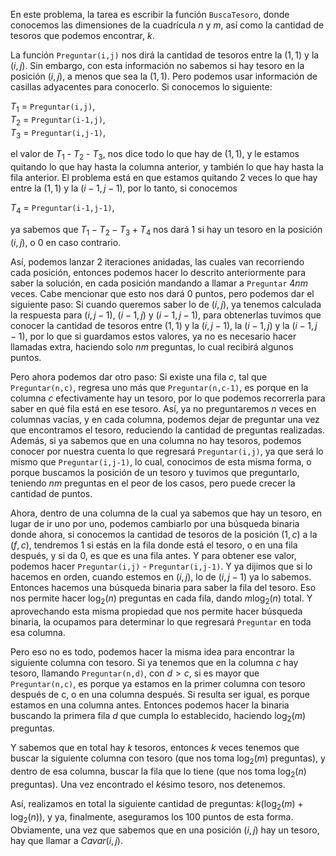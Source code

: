 En este problema, la tarea es escribir la función `BuscaTesoro`, donde conocemos las dimensiones
de la cuadrícula $n$ y $m$, así como la cantidad de tesoros que podemos encontrar, $k$.

La función `Preguntar(i,j)` nos dirá la cantidad de tesoros entre la $(1,1)$ y la $(i,j)$.
Sin embargo, con esta información no sabemos si hay tesoro en la posición $(i,j)$,
a menos que sea la $(1,1)$. Pero podemos usar información de casillas adyacentes para conocerlo.
Si conocemos lo siguiente:

$T_1$ = `Preguntar(i,j)`,  
$T_2$ = `Preguntar(i-1,j)`,  
$T_3$ = `Preguntar(i,j-1)`,

el valor de $T_1$ - $T_2$ - $T_3$, nos dice todo lo que hay de $(1,1)$,
y le estamos quitando lo que hay hasta la columna anterior, y también lo que hay hasta la fila anterior.
El problema está en que estamos quitando 2 veces lo que hay entre la $(1,1)$ y la $(i-1,j-1)$,
por lo tanto, si conocemos

$T_4$ = `Preguntar(i-1,j-1)`,

ya sabemos que $T_1 - T_2 - T_3 + T_4$ nos dará $1$ si hay un tesoro en la posición $(i,j)$, o $0$ en caso contrario.

Así, podemos lanzar 2 iteraciones anidadas, las cuales van recorriendo cada posición, entonces podemos
hacer lo descrito anteriormente para saber la solución, en cada posición mandando a llamar a `Preguntar`
$4nm$ veces. Cabe mencionar que esto nos dará 0 puntos, pero podemos dar el siguiente paso:
Si cuando queremos saber lo de $(i,j)$, ya tenemos calculada la respuesta para
$(i,j-1)$, $(i-1,j)$ y $(i-1,j-1)$, para obtenerlas tuvimos que conocer la cantidad de tesoros entre
$(1,1)$ y la $(i,j-1)$, la $(i-1,j)$ y la $(i-1,j-1)$, por lo que si guardamos estos valores, ya no es
necesario hacer llamadas extra, haciendo solo $nm$ preguntas, lo cual recibirá algunos puntos.

Pero ahora podemos dar otro paso:
Si existe una fila $c$, tal que `Preguntar(n,c)`, regresa uno más que `Preguntar(n,c-1)`,
es porque en la columna $c$ efectivamente hay un tesoro, por lo que podemos recorrerla para
saber en qué fila está en ese tesoro. Así, ya no preguntaremos $n$ veces en columnas vacías, y en
cada columna, podemos dejar de preguntar una vez que encontramos el tesoro, reduciendo la cantidad de
preguntas realizadas. Además, si ya sabemos que en una columna no hay tesoros, podemos conocer por
nuestra cuenta lo que regresará `Preguntar(i,j)`, ya que será lo mismo que `Preguntar(i,j-1)`, lo cual,
conocimos de esta misma forma, o porque buscamos la posición de un tesoro y tuvimos que preguntarlo,
teniendo $nm$ preguntas en el peor de los casos, pero puede crecer la cantidad de puntos.

Ahora, dentro de una columna de la cual ya sabemos que hay un tesoro, en lugar de ir uno por uno,
podemos cambiarlo por una búsqueda binaria donde ahora, si conocemos la cantidad de tesoros de la posición
$(1,c)$ a la $(f,c)$, tendremos $1$ si estás en la fila donde está el tesoro, o en una fila después,
y si da 0, es que es una fila antes. Y para obtener ese valor, podemos hacer `Preguntar(i,j)` - `Preguntar(i,j-1)`.
Y ya dijimos que si lo hacemos en orden, cuando estemos en $(i,j)$, lo de $(i,j-1)$ ya lo sabemos.
Entonces hacemos una búsqueda binaria para saber la fila del tesoro. Eso nos permite hacer $\log_2(n)$
preguntas en cada fila, dando $m\log_2(n)$ total. Y aprovechando esta misma propiedad que nos permite
hacer búsqueda binaria, la ocupamos para determinar lo que regresará `Preguntar` en toda esa columna.

Pero eso no es todo, podemos hacer la misma idea para encontrar la siguiente columna con tesoro.
Si ya tenemos que en la columna $c$ hay tesoro, llamando `Preguntar(n,d)`, con $d > c$, si es mayor
que `Preguntar(n,c)`, es porque ya estamos en la primer columna con tesoro después de c, o en una columna
después. Si resulta ser igual, es porque estamos en una columna antes. Entonces podemos hacer la
binaria buscando la primera fila $d$ que cumpla lo establecido, haciendo $\log_2(m)$ preguntas.

Y sabemos que en total hay $k$ tesoros, entonces $k$ veces tenemos que buscar la siguiente columna con
tesoro (que nos toma $\log_2(m)$ preguntas), y dentro de esa columna, buscar la fila que lo tiene
(que nos toma $\log_2(n)$ preguntas). Una vez encontrado el $k$ésimo tesoro, nos detenemos.

Así, realizamos en total la siguiente cantidad de preguntas: $k(\log_2(m) + \log_2(n))$,
y ya, finalmente, aseguramos los 100 puntos de esta forma. Obviamente, una vez que sabemos
que en una posición $(i,j)$ hay un tesoro, hay que llamar a $Cavar(i,j)$.
